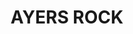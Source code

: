 ---
facts:
- Ayers Rock, also known as Uluru, is located within Uluru-Kata Tjuta National Park.
- Uluru is a sacred site for the Anangu people, who are the traditional owners of
  the land.
- Uluru is made of arkose, a type of sandstone, and its rich red colour comes from
  the oxidation of iron.
- Uluru stands 348 metres (1,142 ft) high, with most of its bulk lying below the ground.
- Uluru and Kata Tjuta, another rock formation within the park, are the remnants of
  an ancient mountain range.
- The Anangu people have lived in the area for over 60,000 years.
- Uluru is a popular tourist destination, attracting hundreds of thousands of visitors
  each year.
- Climbing Uluru is discouraged out of respect for the Anangu people's beliefs, and
  climbing access is permanently closed.
- The area around Uluru has a desert climate, with hot days and cool nights.
- The park offers a range of activities, including guided tours, bushwalking, and
  cultural experiences.
historical_events:
- name: Traditional ownership by the Anangu people for over 60,000 years
  url: https://parksaustralia.gov.au/uluru/culture/people/
- name: William Gosse's sighting of Uluru in 1873 and subsequent naming after the
    then Chief Secretary of South Australia, Henry Ayers
  url: https://www.britannica.com/place/Uluru
- name: The area became Uluru-Kata Tjuta National Park in 1958, initially as Ayers
    Rock - Mount Olga National Park
- name: Handback of Uluru and Kata Tjuta to the Anangu people in 1985
  url: https://www.nma.gov.au/defining-moments/resources/handback-of-uluru
- name: Closure of the Uluru climb in 2019
  url: https://parksaustralia.gov.au/uluru/do/climb/
lastmod: '2025-04-14T07:17:06+00:00'
latitude: -21.949513
layout: suburb
longitude: 131.298809
notable_people: []
postcode: 0872
state: NT
title: AYERS ROCK
tourist_locations:
- name: Sounds of Silence dinner
  url: https://www.ayersrockresort.com.au/experiences/dining/sounds-of-silence
- name: Field of Light Uluru
  url: https://www.ayersrockresort.com.au/experiences/field-of-light
url: /nt/ayers-rock/
---